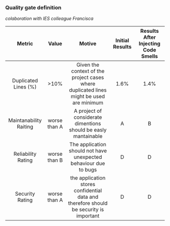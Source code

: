 ### Quality gate definition
*colaboration with IES colleague Francisca*

| **Metric** |  **Value**  | **Motive**| **Initial Results**| **Results After Injecting Code Smells**|
|:-----:|:--------:| :--------:| :--------:|:--------:|
| Duplicated Lines (%) | >10% | Given the context of the project cases where duplicated lines might be used are minimum | 1.6%| 1.4%|
| Maintanability Raiting| worse than A | A project of considerate dimentions should be easly mantainable| A |B|
| Reliability Rating | worse than B | The application should not have unexpected behaviour due to bugs | D |D|
| Security Rating | worse than A | the application stores confidential data and therefore should be security is important| D |D|